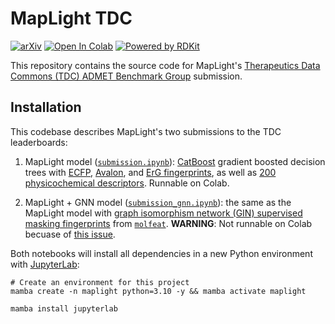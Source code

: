 # MapLight TDC

[![arXiv](https://img.shields.io/badge/arXiv-2310.00174-b31b1b.svg)](https://arxiv.org/abs/2310.00174)
[![Open In Colab](https://colab.research.google.com/assets/colab-badge.svg)](https://colab.research.google.com/github/maplightrx/MapLight-TDC/blob/main/submission.ipynb)
[![Powered by RDKit](https://img.shields.io/badge/Powered%20by-RDKit-3838ff.svg?logo=data:image/png;base64,iVBORw0KGgoAAAANSUhEUgAAABAAAAAQBAMAAADt3eJSAAAABGdBTUEAALGPC/xhBQAAACBjSFJNAAB6JgAAgIQAAPoAAACA6AAAdTAAAOpgAAA6mAAAF3CculE8AAAAFVBMVEXc3NwUFP8UPP9kZP+MjP+0tP////9ZXZotAAAAAXRSTlMAQObYZgAAAAFiS0dEBmFmuH0AAAAHdElNRQfmAwsPGi+MyC9RAAAAQElEQVQI12NgQABGQUEBMENISUkRLKBsbGwEEhIyBgJFsICLC0iIUdnExcUZwnANQWfApKCK4doRBsKtQFgKAQC5Ww1JEHSEkAAAACV0RVh0ZGF0ZTpjcmVhdGUAMjAyMi0wMy0xMVQxNToyNjo0NyswMDowMDzr2J4AAAAldEVYdGRhdGU6bW9kaWZ5ADIwMjItMDMtMTFUMTU6MjY6NDcrMDA6MDBNtmAiAAAAAElFTkSuQmCC)](https://www.rdkit.org/)

This repository contains the source code for MapLight's [Therapeutics Data Commons (TDC) ADMET Benchmark Group](https://tdcommons.ai/benchmark/admet_group/overview/) submission.

## Installation

This codebase describes MapLight's two submissions to the TDC leaderboards:

1. MapLight model ([`submission.ipynb`](https://github.com/maplightrx/MapLight-TDC/blob/main/submission.ipynb)): [CatBoost](https://catboost.ai/) gradient boosted decision trees with [ECFP](https://pubmed.ncbi.nlm.nih.gov/20426451/), [Avalon](https://pubmed.ncbi.nlm.nih.gov/16995723/), and [ErG fingerprints](https://pubmed.ncbi.nlm.nih.gov/16426057/), as well as [200 physicochemical descriptors](https://www.blopig.com/blog/2022/06/how-to-turn-a-molecule-into-a-vector-of-physicochemical-descriptors-using-rdkit/). Runnable on Colab.

2. MapLight + GNN model ([`submission_gnn.ipynb`](https://github.com/maplightrx/MapLight-TDC/blob/main/submission_gnn.ipynb)): the same as the MapLight model with [graph isomorphism network (GIN) supervised masking fingerprints](https://arxiv.org/abs/1905.12265) from [`molfeat`](https://molfeat.datamol.io/featurizers/gin_supervised_masking). __WARNING__: Not runnable on Colab becuase of [this issue](https://github.com/datamol-io/molfeat/issues/61).

Both notebooks will install all dependencies in a new Python environment with [JupyterLab](https://jupyterlab.readthedocs.io/en/stable/getting_started/overview.html):

```
# Create an environment for this project
mamba create -n maplight python=3.10 -y && mamba activate maplight

mamba install jupyterlab
```

